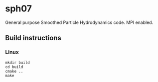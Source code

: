 # sph07
General purpose Smoothed Particle Hydrodynamics code. MPI enabled.

## Build instructions
### Linux
```
mkdir build
cd build
cmake ..
make
```
